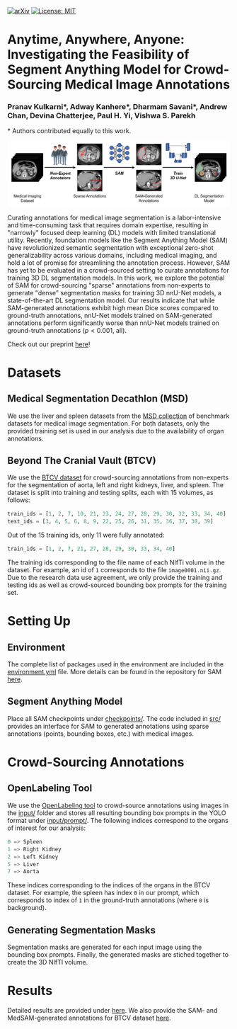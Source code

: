 [![arXiv](https://img.shields.io/badge/arXiv-2402.05713-b31b1b.svg)](https://arxiv.org/abs/2402.05713) [![License: MIT](https://img.shields.io/badge/License-MIT-yellow.svg)](https://opensource.org/licenses/MIT)

# Anytime, Anywhere, Anyone: Investigating the Feasibility of Segment Anything Model for Crowd-Sourcing Medical Image Annotations
### Pranav Kulkarni*, Adway Kanhere*, Dharmam Savani*, Andrew Chan, Devina Chatterjee, Paul H. Yi, Vishwa S. Parekh

\* Authors contributed equally to this work.

![pipeline figure](./assets/fig.png)

Curating annotations for medical image segmentation is a labor-intensive and time-consuming task that requires domain expertise, resulting in "narrowly" focused deep learning (DL) models with limited translational utility. Recently, foundation models like the Segment Anything Model (SAM) have revolutionized semantic segmentation with exceptional zero-shot generalizability across various domains, including medical imaging, and hold a lot of promise for streamlining the annotation process. However, SAM has yet to be evaluated in a crowd-sourced setting to curate annotations for training 3D DL segmentation models. In this work, we explore the potential of SAM for crowd-sourcing "sparse" annotations from non-experts to generate "dense" segmentation masks for training 3D nnU-Net models, a state-of-the-art DL segmentation model. Our results indicate that while SAM-generated annotations exhibit high mean Dice scores compared to ground-truth annotations, nnU-Net models trained on SAM-generated annotations perform significantly worse than nnU-Net models trained on ground-truth annotations ($p<0.001$, all).

Check out our preprint [here](https://arxiv.org/abs/2402.05713)!

# Datasets

## Medical Segmentation Decathlon (MSD)

We use the liver and spleen datasets from the [MSD collection](http://medicaldecathlon.com/) of benchmark datasets for medical image segmentation. For both datasets, only the provided training set is used in our analysis due to the availability of organ annotations.

## Beyond The Cranial Vault (BTCV)

We use the [BTCV dataset](https://www.synapse.org/#!Synapse:syn3193805) for crowd-sourcing annotations from non-experts for the segmentation of aorta, left and right kidneys, liver, and spleen. The dataset is split into training and testing splits, each with 15 volumes, as follows:

```python
train_ids = [1, 2, 7, 10, 21, 23, 24, 27, 28, 29, 30, 32, 33, 34, 40]
test_ids = [3, 4, 5, 6, 8, 9, 22, 25, 26, 31, 35, 36, 37, 38, 39]
```

Out of the 15 training ids, only 11 were fully annotated:

```python
train_ids = [1, 2, 7, 21, 27, 28, 29, 30, 33, 34, 40]
```

The training ids corresponding to the file name of each NIfTi volume in the dataset. For example, an id of `1` corresponds to the file `image0001.nii.gz`. Due to the research data use agreement, we only provide the training and testing ids as well as crowd-sourced bounding box prompts for the training set.

# Setting Up

## Environment

The complete list of packages used in the environment are included in the [environment.yml](./environment.yml) file. More details can be found in the repository for SAM [here](https://github.com/facebookresearch/segment-anything).

## Segment Anything Model

Place all SAM checkpoints under [checkpoints/](./checkpoints/). The code included in [src/](./src/) provides an interface for SAM to generated annotations using sparse annotations (points, bounding boxes, etc.) with medical images.

# Crowd-Sourcing Annotations

## OpenLabeling Tool

We use the [OpenLabeling tool](https://github.com/Cartucho/OpenLabeling) to crowd-source annotations using images in the [input/](./input/) folder and stores all resulting bounding box prompts in the YOLO format under [input/prompt/](./input/prompt/). The following indices correspond to the organs of interest for our analysis:

```python
0 => Spleen
1 => Right Kidney
2 => Left Kidney
5 => Liver
7 => Aorta
```

These indices corresponding to the indices of the organs in the BTCV dataset. For example, the spleen has index `0` in our prompt, which corresponds to index of `1` in the ground-truth annotations (where `0` is background).

## Generating Segmentation Masks

Segmentation masks are generated for each input image using the bounding box prompts. Finally, the generated masks are stiched together to create the 3D NIfTI volume.

# Results

Detailed results are provided under [here](./results/). We also provide the SAM- and MedSAM-generated annotations for BTCV dataset [here](./results/BTCV/).